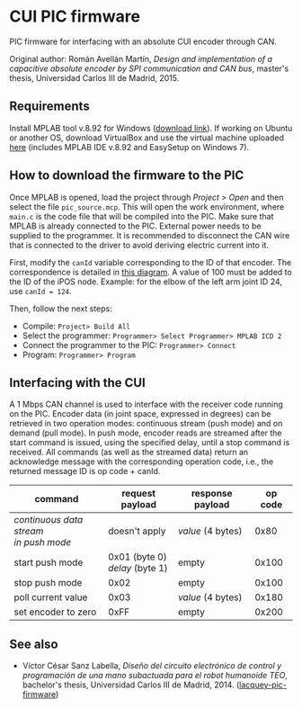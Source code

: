 # CUI PIC firmware

PIC firmware for interfacing with an absolute CUI encoder through CAN.

Original author: Román Avellán Martín, *Design and implementation of a capacitive absolute encoder by SPI communication and CAN bus*, master's thesis, Universidad Carlos III de Madrid, 2015.

## Requirements

Install MPLAB tool v.8.92 for Windows ([download link](https://drive.google.com/open?id=1n51XC7JwGAtncWq1itDxE7FpyqdSyaWD)).
If working on Ubuntu or another OS, download VirtualBox and use the virtual machine uploaded [here](https://drive.google.com/open?id=0BxR76I90oKSmQ0xsS0loZVhhRnM) (includes MPLAB IDE v.8.92 and EasySetup on Windows 7).

## How to download the firmware to the PIC

Once MPLAB is opened, load the project through *Project > Open* and then select the file `pic_source.mcp`.
This will open the work environment, where `main.c` is the code file that will be compiled into the PIC.
Make sure that MPLAB is already connected to the PIC. External power needs to be supplied to the programmer. It is recommended to disconnect the CAN wire that is connected to the driver to avoid deriving electric current into it.

First, modify the `canId` variable corresponding to the ID of that encoder. The correspondence is detailed in [this diagram](https://robots.uc3m.es/teo-developer-manual/diagrams.html#joint-indexes). A value of 100 must be added to the ID of the iPOS node. Example: for the elbow of the left arm joint ID 24, use `canId = 124`.

Then, follow the next steps:
* Compile: `Project> Build All`
* Select the programmer: `Programmer> Select Programmer> MPLAB ICD 2`
* Connect the programmer to the PIC: `Programmer> Connect`
* Program: `Programmer> Program`

## Interfacing with the CUI

A 1 Mbps CAN channel is used to interface with the receiver code running on the PIC. Encoder data (in joint space, expressed in degrees) can be retrieved in two operation modes: continuous stream (push mode) and on demand (pull mode). In push mode, encoder reads are streamed after the start command is issued, using the specified delay, until a stop command is received. All commands (as well as the streamed data) return an acknowledge message with the corresponding operation code, i.e., the returned message ID is op code + canId.

| command                                    | request payload                   | response payload  | op code |
|--------------------------------------------|-----------------------------------|-------------------|---------|
| *continuous data stream*<br>*in push mode* | doesn't apply                     | *value* (4 bytes) | 0x80    |
| start push mode                            | 0x01 (byte 0)<br>*delay* (byte 1) | empty             | 0x100   |
| stop push mode                             | 0x02                              | empty             | 0x100   |
| poll current value                         | 0x03                              | *value* (4 bytes) | 0x180   |
| set encoder to zero                        | 0xFF                              | empty             | 0x200   |

## See also

* Víctor César Sanz Labella, *Diseño del circuito electrónico de control y programación de una mano subactuada para el robot humanoide TEO*, bachelor's thesis, Universidad Carlos III de Madrid, 2014. ([lacquey-pic-firmware](https://github.com/roboticslab-uc3m/lacquey-pic-firmware))
